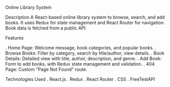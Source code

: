 Online Library System

Description
A React-based online library system to browse, search, and add books. It uses Redux for state management and React Router for navigation. Book data is fetched from a public API.

Features

. Home Page: Welcome message, book categories, and popular books.
. Browse Books: Filter by category, search by title/author, view details.
. Book Details: Detailed view with title, author, description, and genre.
. Add Book: Form to add books, with Redux state management and validation.
. 404 Page: Custom "Page Not Found" route.

Technologies Used
 . React.js
 . Redux
 . React Router
 . CSS
 . FreeTestAPI
